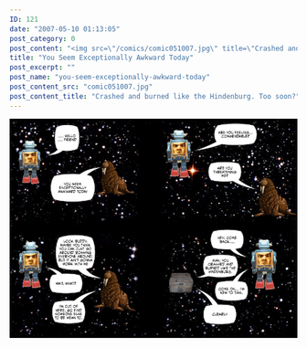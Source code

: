 ```yaml
---
ID: 121
date: "2007-05-10 01:13:05"
post_category: 0
post_content: "<img src=\"/comics/comic051007.jpg\" title=\"Crashed and burned like the Hindenburg. Too soon?\" />"
title: "You Seem Exceptionally Awkward Today"
post_excerpt: ""
post_name: "you-seem-exceptionally-awkward-today"
post_content_src: "comic051007.jpg"
post_content_title: "Crashed and burned like the Hindenburg. Too soon?"
---
```



[![Crashed and burned like the Hindenburg. Too soon?](/comics-hi-res/comic051007.jpg)](/comics-hi-res/comic051007.jpg "Crashed and burned like the Hindenburg. Too soon?")
